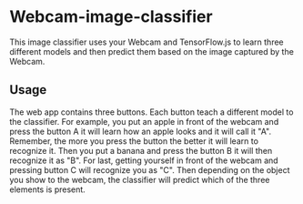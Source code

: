 # Webcam-image-classifier
This image classifier uses your Webcam and TensorFlow.js to learn three different models and then predict them based on the image captured by the Webcam. 

## Usage
The web app contains three buttons. Each button teach a different model to the classifier. For example, you put an apple in front of the webcam and press the button A it will learn how an apple looks and it will call it "A". Remember, the more you press the button the better it will learn to recognize it. Then you put a banana and press the button B it will then recognize it as "B". For last, getting yourself in front of the webcam and pressing button C will recognize you as "C". Then depending on the object you show to the webcam, the classifier will predict which of the three elements is present.
